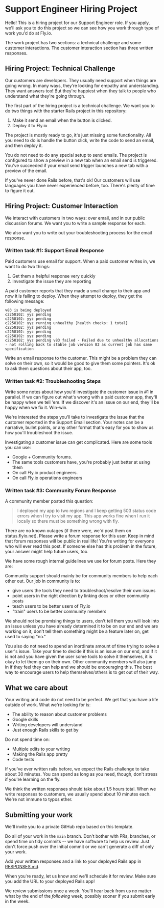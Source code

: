# Support Engineer Hiring Project

Hello! This is a hiring project for our Support Engineer role.  If you apply, we'll ask you to do this project so we can see how you work through type of work you'd do at Fly.io.

The work project has two sections: a technical challenge and some customer interactions. The customer interaction section has three written responses. 

## Hiring Project: Technical Challenge

Our customers are developers. They usually need support when things are going wrong. In many ways, they're looking for empathy and understanding. They want answers too! But they're happiest when they talk to people who understand what they're going through. 

The first part of the hiring project is a technical challenge. We want you to do two things with the starter Rails project in this repository:

1. Make it send an email when the button is clicked. 
2. Deploy it to Fly.io

The project is mostly ready to go, it's just missing some functionality. All you need to do is handle the button click, write the code to send an email, and then deploy it.

You do not need to do any special setup to send emails. The project is configured to show a preview in a new tab when an email send is triggered. You've succeeded if your email send trigger launches a new tab with a preview of the email. 

If you've never done Rails before, that's ok! Our customers will use languages you have never experienced before, too. There's plenty of time to figure it out.

## Hiring Project: Customer Interaction

We interact with customers in two ways: over email, and in our public discussion forums. We want you to write a sample response for each. 

We also want you to write out your troubleshooting process for the email response. 

### Written task #1: Support Email Response

Paid customers use email for support. When a paid customer writes in, we want to do two things:

1. Get them a helpful response very quickly
2. Investigate the issue they are reporting

A paid customer reports that they made a small change to their app and now it is failing to deploy. When they attempt to deploy, they get the following message: 

```text
v83 is being deployed 
c2258102: yyz pending 
c2258102: yyz pending 
c2258102: yyz running unhealthy [health checks: 1 total] 
c2258102: yyz pending 
c2258102: yyz pending 
c2258102: yyz pending 
c2258102: yyz pending v83 failed - Failed due to unhealthy allocations - not rolling back to stable job version 83 as current job has same specification
```

Write an email response to the customer. This might be a problem they can solve on their own, so it would be good to give them some pointers. It's ok to ask them questions about their app, too.

### Written task #2: Troubleshooting Steps

Write some notes about how you'd investigate the customer issue in #1 in parallel. If we can figure out what's wrong with a paid customer app, they'll be happy when we tell 'em. If we discover it's an issue on our end, they'll be happy when we fix it. Win-win.

We're interested the steps you'll take to investigate the issue that the customer reported in the Support Email section. Your notes can be a narrative, bullet points, or any other format that's easy for you to show us how you'll troubleshoot the issue.  

Investigating a customer issue can get complicated. Here are some tools you can use:

* Google + Community forums.
* The same tools customers have, you're probably just better at using them
* On call Fly.io product engineers. 
* On call Fly.io operations engineers

### Written task #3: Community Forum Response

A community member posted this question:

> I deployed my app to two regions and I keep getting 503 status code errors when I try to visit my app. This app works fine when I run it locally so there must be something wrong with fly.

There are no known outages (if there were, we'd post them on status.flyio.net). Please write a forum response for this user. Keep in mind that forum responses will be public in real life! You're writing for everyone who will ever read this post. If someone else has this problem in the future, your answer might help future users, too.

We have some rough internal guidelines we use for forum posts. Here they are:

Community support should mainly be for community members to help each other out. 
Our job in community is to:

* give users the tools they need to troubleshoot/resolve their own issues
* point users in the right direction by linking docs or other community posts
* teach users to be better users of Fly.io
* "train" users to be better community members 

We should not be promising things to users, don't tell them you will look into an issue unless you have already determined it to be on our end and we are working on it, don't tell them something might be a feature later on, get used to saying "no."

You also do not need to spend an inordinate amount of time trying to solve a user's issue.  Take your time to decide if this is an issue on our end, and if it is not and you have given the user some tools to solve it themselves, it is okay to let them go on their own. Other community members will also jump in if they feel they can help and we should be encouraging this. The best way to encourage users to help themselves/others is to get out of their way.

## What we care about

Your writing and code do not need to be perfect. We get that you have a life outside of work. What we're looking for is:

* The ability to reason about customer problems
* Google skills
* Writing developers will understand
* Just enough Rails skills to get by 

Do not spend time on:

* Multiple edits to your writing
* Making the Rails app pretty
* Code tests

If you've ever written rails before, we expect the Rails challenge to take about 30 minutes. You can spend as long as you need, though, don't stress if you're learning on the fly.

We think the written responses should take about 1.5 hours total. When we write responses to customers, we usually spend about 10 minutes each. We're not immune to typos ether.

## Submitting your work

We'll invite you to a private GitHub repo based on this template. 

Do all of your work in the `main` branch. Don't bother with PRs, branches, or spend time on tidy commits -- we have software to help us review. Just don't force push over the initial commit or we can't generate a diff of only your work.

Add your written responses and a link to your deployed Rails app in [RESPONSES.md](RESPONSES.md).

When you're ready, let us know and we'll schedule it for review. Make sure you add the URL to your deployed Rails app!

We review submissions once a week. You'll hear back from us no matter what by the end of the _following_ week, possibly sooner if you submit early in the week.
